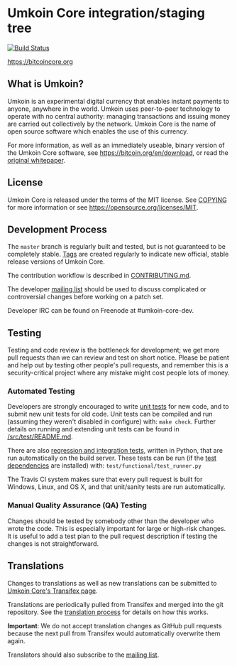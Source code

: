 Umkoin Core integration/staging tree
=====================================

[![Build Status](https://travis-ci.org/umkoin/umkoin.svg?branch=master)](https://travis-ci.org/umkoin/umkoin)

https://bitcoincore.org

What is Umkoin?
----------------

Umkoin is an experimental digital currency that enables instant payments to
anyone, anywhere in the world. Umkoin uses peer-to-peer technology to operate
with no central authority: managing transactions and issuing money are carried
out collectively by the network. Umkoin Core is the name of open source
software which enables the use of this currency.

For more information, as well as an immediately useable, binary version of
the Umkoin Core software, see https://bitcoin.org/en/download, or read the
[original whitepaper](https://bitcoincore.org/umkoin.pdf).

License
-------

Umkoin Core is released under the terms of the MIT license. See [COPYING](COPYING) for more
information or see https://opensource.org/licenses/MIT.

Development Process
-------------------

The `master` branch is regularly built and tested, but is not guaranteed to be
completely stable. [Tags](https://github.com/vmta/umkoin/tags) are created
regularly to indicate new official, stable release versions of Umkoin Core.

The contribution workflow is described in [CONTRIBUTING.md](CONTRIBUTING.md).

The developer [mailing list](https://lists.linuxfoundation.org/mailman/listinfo/umkoin-dev)
should be used to discuss complicated or controversial changes before working
on a patch set.

Developer IRC can be found on Freenode at #umkoin-core-dev.

Testing
-------

Testing and code review is the bottleneck for development; we get more pull
requests than we can review and test on short notice. Please be patient and help out by testing
other people's pull requests, and remember this is a security-critical project where any mistake might cost people
lots of money.

### Automated Testing

Developers are strongly encouraged to write [unit tests](src/test/README.md) for new code, and to
submit new unit tests for old code. Unit tests can be compiled and run
(assuming they weren't disabled in configure) with: `make check`. Further details on running
and extending unit tests can be found in [/src/test/README.md](/src/test/README.md).

There are also [regression and integration tests](/test), written
in Python, that are run automatically on the build server.
These tests can be run (if the [test dependencies](/test) are installed) with: `test/functional/test_runner.py`

The Travis CI system makes sure that every pull request is built for Windows, Linux, and OS X, and that unit/sanity tests are run automatically.

### Manual Quality Assurance (QA) Testing

Changes should be tested by somebody other than the developer who wrote the
code. This is especially important for large or high-risk changes. It is useful
to add a test plan to the pull request description if testing the changes is
not straightforward.

Translations
------------

Changes to translations as well as new translations can be submitted to
[Umkoin Core's Transifex page](https://www.transifex.com/projects/p/umkoin/).

Translations are periodically pulled from Transifex and merged into the git repository. See the
[translation process](doc/translation_process.md) for details on how this works.

**Important**: We do not accept translation changes as GitHub pull requests because the next
pull from Transifex would automatically overwrite them again.

Translators should also subscribe to the [mailing list](https://groups.google.com/forum/#!forum/umkoin-translators).
